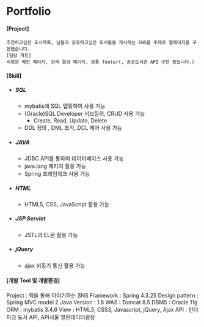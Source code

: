 # Portfolio
#### [Project]
    추천하고싶은 도서목록, 남들과 공유하고싶은 도서들을 게시하는 SNS를 주제로 웹페이지를 구현했습니다.
    [담당 파트]
    비회원 메인 페이지, 검색 결과 페이지, 공통 footer(, 공공도서관 API 구현 중입니다.)

#### [Skill]

* ##### *SQL*
    * mybatis에 SQL 맵핑하여 사용 가능
    * (Oracle)SQL Developer 서브질의, CRUD 사용 가능
        * Create, Read, Update, Delete
    * DDL 정의 , DML 조작, DCL 제어 사용 가능
    
* ##### *JAVA*
    * JDBC API를 통하여 데이터베이스 사용 가능
    * java.lang 패키지 활용 가능
    * Spring 프레임워크 사용 가능
    
* ##### *HTML*
    * HTML5, CSS, JavaScript 활용 가능
    
* ##### *JSP Servlet*
    * JSTL과 EL문 활용 가능
    
* ##### *jQuery*
    * ajax 비동기 통신 활용 가능

#### [개발 Tool 및 개발환경]
Project : 책을 통해 이야기하는 SNS
Framework : Spring 4.3.25
Design pattern : Spring MVC model 2
Java Version : 1.8
WAS : Tomcat 8.5
DBMS : Oracle 11g
ORM : mybatis 3.4.6
View : HTML5, CSS3, Javascript, jQuery, Ajax
API : 인터파크 도서 API, API서울 열린데이터광장
